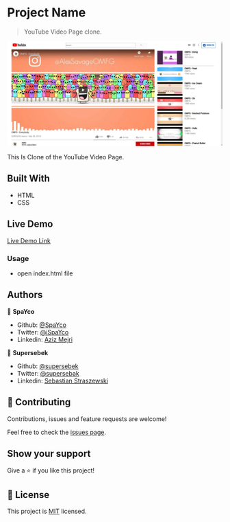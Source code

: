 # Project Name

> YouTube Video Page clone.

![screenshot](./webDemoFinal.png)

This Is Clone of the YouTube Video Page.

## Built With

- HTML
- CSS

## Live Demo

[Live Demo Link](https://raw.githack.com/Spayco/YouTube-Clone/beta-version/index.html)


### Usage

- open index.html file



## Authors

👤 **SpaYco**

- Github: [@SpaYco](https://github.com/SpaYco)
- Twitter: [@iSpaYco](https://twitter.com/iSpaYco)
- Linkedin: [Aziz Mejri](https://www.linkedin.com/in/spayco/)

👤 **Supersebek**

- Github: [@supersebek](https://github.com/supersebek)
- Twitter: [@supersebak](https://twitter.com/supersebak)
- Linkedin: [Sebastian Straszewski](www.linkedin.com/in/supersebek)

## 🤝 Contributing

Contributions, issues and feature requests are welcome!

Feel free to check the [issues page](issues/).

## Show your support

Give a ⭐️ if you like this project!
## 📝 License

This project is [MIT](LICENSE) licensed.

